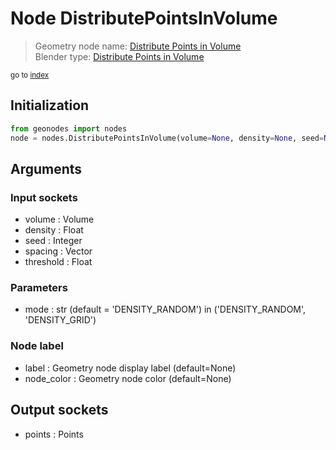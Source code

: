 
# Node DistributePointsInVolume

> Geometry node name: [Distribute Points in Volume](https://docs.blender.org/manual/en/latest/modeling/geometry_nodes/point/distribute_points_in_volume.html)<br>
  Blender type: [Distribute Points in Volume](https://docs.blender.org/api/current/bpy.types.GeometryNodeDistributePointsInVolume.html)
  
<sub>go to [index](/docs/index.md)</sub>

## Initialization

```python
from geonodes import nodes
node = nodes.DistributePointsInVolume(volume=None, density=None, seed=None, spacing=None, threshold=None, mode='DENSITY_RANDOM', label=None, node_color=None)
```



## Arguments


### Input sockets

- volume : Volume
- density : Float
- seed : Integer
- spacing : Vector
- threshold : Float

### Parameters

- mode : str (default = 'DENSITY_RANDOM') in ('DENSITY_RANDOM', 'DENSITY_GRID')

### Node label

- label : Geometry node display label (default=None)
- node_color : Geometry node color (default=None)

## Output sockets

- points : Points
